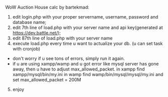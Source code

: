 WoW Auction House calc by bartekmad:

1. edit login.php with your proper servername, username, password and database name;
2. edit 7th line of load.php with your server name and api key(generated at https://dev.battle.net/);
3. edit 87th line of load.php with your server name
4. execute load.php every time u want to actualize your db. (u can set task with cronjob)
  - don't worry if u see tons of errors, simply run it again.
  - if u are using xampp/wamp and u got error like mysql server has gone away, then u have to adjust max_allowed_packet.
      in xampp find xampp/mysql/bin/my.ini
      in wamp find wamp/bin/mysql/mysql/my.ini
      and set max_allowed_packet = 200M
5. enjoy
